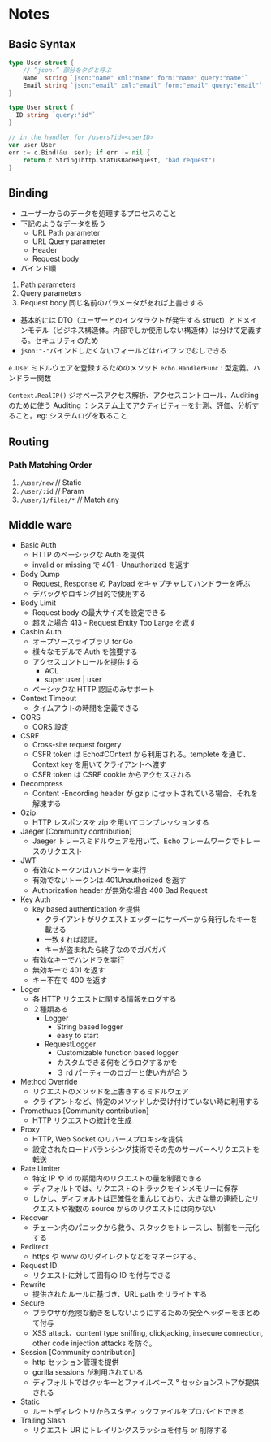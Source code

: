 # Notes

## Basic Syntax

```go
type User struct {
    // ”json:” 部分をタグと呼ぶ
	Name  string `json:"name" xml:"name" form:"name" query:"name"`
	Email string `json:"email" xml:"email" form:"email" query:"email"`
}

type User struct {
  ID string `query:"id"`
}

// in the handler for /users?id=<userID>
var user User
err := c.Bind(&u  ser); if err != nil {
    return c.String(http.StatusBadRequest, "bad request")
}
```

## Binding

- ユーザーからのデータを処理するプロセスのこと
- 下記のようなデータを扱う
  - URL Path parameter
  - URL Query parameter
  - Header
  - Request body
- バインド順

1. Path parameters
2. Query parameters
3. Request body
   同じ名前のパラメータがあれば上書きする

- 基本的には DTO（ユーザーとのインタラクトが発生する struct）とドメインモデル（ビジネス構造体。内部でしか使用しない構造体）は分けて定義する。セキュリティのため
- `json:"-"`バインドしたくないフィールどはハイフンでむしできる

`e.Use`: ミドルウェアを登録するためのメソッド
`echo.HandlerFunc` : 型定義。ハンドラー関数

`Context.RealIP()` ジオベースアクセス解析、アクセスコントロール、Auditing のために使う
Auditing ：システム上でアクティビティーを計測、評価、分析すること。eg: システムログを取ること

## Routing

### Path Matching Order

1. `/user/new` // Static
2. `/user/:id` // Param
3. `/user/1/files/*` // Match any

## Middle ware

- Basic Auth
  - HTTP のベーシックな Auth を提供
  - invalid or missing で 401 - Unauthorized を返す
- Body Dump
  - Request, Response の Payload をキャプチャしてハンドラーを呼ぶ
  - デバッグやロギング目的で使用する
- Body Limit
  - Request body の最大サイズを設定できる
  - 超えた場合 413 - Request Entity Too Large を返す
- Casbin Auth
  - オープソースライブラリ for Go
  - 様々なモデルで Auth を強要する
  - アクセスコントロールを提供する
    - ACL
    - super user | user
  - ベーシックな HTTP 認証のみサポート
- Context Timeout
  - タイムアウトの時間を定義できる
- CORS
  - CORS 設定
- CSRF
  - Cross-site request forgery
  - CSFR token は Echo#COntext から利用される。templete を通じ、Context key を用いてクライアントへ渡す
  - CSFR token は CSRF cookie からアクセスされる
- Decompress
  - Content -Encording header が gzip にセットされている場合、それを解凍する
- Gzip
  - HTTP レスポンスを zip を用いてコンプレッションする
- Jaeger [Community contribution]
  - Jaeger トレースミドルウェアを用いて、Echo フレームワークでトレースのリクエスト
- JWT
  - 有効なトークンはハンドラーを実行
  - 有効でないトークンは 401Unauthorized を返す
  - Authorization header が無効な場合 400 Bad Request
- Key Auth
  - key based authentication を提供
    - クライアントがリクエストエッダーにサーバーから発行したキーを載せる
    - 一致すれば認証。
    - キーが盗まれたら終了なのでガバガバ
  - 有効なキーでハンドラを実行
  - 無効キーで 401 を返す
  - キー不在で 400 を返す
- Loger
  - 各 HTTP リクエストに関する情報をログする
  - ２種類ある
    - Logger
      - String based logger
      - easy to start
    - RequestLogger
      - Customizable function based logger
      - カスタムできる何をどうログするかを
      - ３ rd パーティーのロガーと使い方が合う
- Method Override
  - リクエストのメソッドを上書きするミドルウェア
  - クライアントなど、特定のメソッドしか受け付けていない時に利用する
- Promethues [Community contribution]
  - HTTP リクエストの統計を生成
- Proxy
  - HTTP, Web Socket のリバースプロキシを提供
  - 設定されたロードバランシング技術でその先のサーバーへリクエストを転送
- Rate Limiter
  - 特定 IP や id の期間内のリクエストの量を制限できる
  - ディフォルトでは、リクエストのトラックをインメモリーに保存
  - しかし、ディフォルトは正確性を重んじており、大きな量の連続したリクエストや複数の source からのリクエストには向かない
- Recover
  - チェーン内のパニックから救う、スタックをトレースし、制御を一元化する
- Redirect
  - https や www のリダイレクトなどをマネージする。
- Request ID
  - リクエストに対して固有の ID を付与できる
- Rewrite
  - 提供されたルールに基づき、URL path をリライトする
- Secure
  - ブラウザが危険な動きをしないようにするための安全ヘッダーをまとめて付与
  - XSS attack、content type sniffing, clickjacking, insecure connection, other code injection attacks を防ぐ。
- Session [Community contribution]
  - http セッション管理を提供
  - gorilla sessions が利用されている
  - ディフォルトではクッキーとファイルベース ° セッションストアが提供される
- Static
  - ルートディレクトリからスタティックファイルをプロバイドできる
- Trailing Slash
  - リクエスト UR にトレイリングスラッシュを付与 or 削除する
